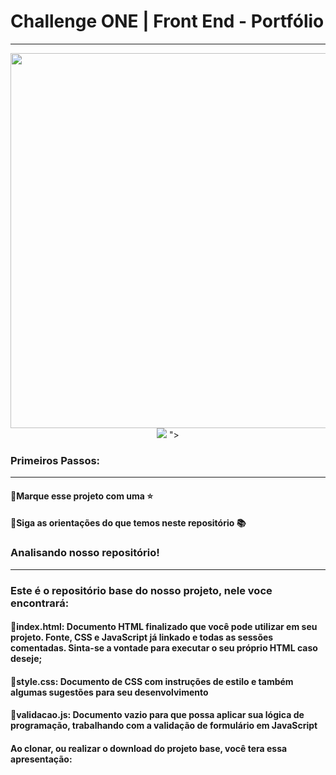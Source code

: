 # Challenge ONE | Front End - Portfólio
---

<p align="center" >
     <img width="600" heigth="600" src="https://user-images.githubusercontent.com/101413385/168887837-b6d26532-6782-48dc-92eb-e48bf6c57a15.png">
      <img src="https://github.com/EmilyCSP/Challenge-Portifolio1/assets/126477132/56e3c6fc-6893-48fe-842e-769477f68da1">
">

</p>

###  Primeiros Passos:
---
#### 🔹Marque esse projeto com uma ⭐
#### 🔹Siga as orientações do que temos neste repositório 📚


### Analisando nosso repositório!
---
### Este é o repositório base do nosso projeto, nele voce encontrará:
#### 🔹index.html: Documento HTML finalizado que você pode utilizar em seu projeto. Fonte, CSS e JavaScript já linkado e todas as sessões comentadas. Sinta-se a vontade para executar o seu próprio HTML caso deseje;
#### 🔹style.css: Documento de CSS com instruções de estilo e também algumas sugestões para seu desenvolvimento
#### 🔹validacao.js: Documento vazio para que possa aplicar sua lógica de programação, trabalhando com a validação de formulário em JavaScript
#### Ao clonar, ou realizar o download do projeto base, você tera essa apresentação:


<p align="center" >
  
</p>

